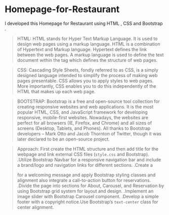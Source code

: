 # Homepage-for-Restaurant
I developed this Homepage for Restaurant using HTML , CSS and Bootstrap .

> HTML:  HTML stands for Hyper Text  Markup Language. It is used to design web pages using a markup language. HTML is a combination of Hypertext and Markup language. Hypertext defines the link between the web pages. A markup language is used to define the text document within the tag which defines the structure of web pages.

> CSS: Cascading Style Sheets, fondly referred to as CSS, is a simply designed language intended to simplify the process of making web pages presentable. CSS allows you to apply styles to web pages. More importantly, CSS enables you to do this independently of the HTML that makes up each web page.

> BOOTSTRAP: Bootstrap is a free and open-source tool collection for creating responsive websites and web applications. It is the most popular HTML, CSS, and JavaScript framework for developing responsive, mobile-first websites. Nowadays, the websites are perfect for all browsers (IE, Firefox, and Chrome) and all sizes of screens (Desktop, Tablets,  and Phones). All thanks to Bootstrap developers – Mark Otto and Jacob Thornton of Twitter, though it was later declared to be an open-source project.

> Approach: First create the HTML structure and then add title for the webpage and link external CSS files (`style.css` and Bootstrap).
.Utilize Bootstrap Navbar for a responsive navigation bar and include a brand/logo and navigation links for different sections.
.Create a <section> for a welcoming message and apply Bootstrap styling classes and alignment also integrate a call-to-action button for reservations.
.Divide the page into sections for About, Carousel, and Reservation by using Bootstrap grid system for layout and design.
.Implement an image slider with Bootstrap Carousel component.
.Develop a simple footer with a copyright notice.Use Bootstrap’s `text-center` class for center alignment.
